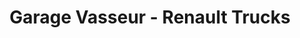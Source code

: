 ---
title: "Garage Vasseur - Renault Trucks"
url: /voglans/garage-vasseur-renault-trucks/
shop: Autowerkstatt
---